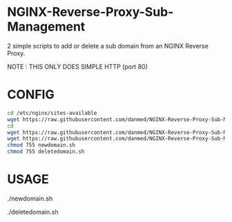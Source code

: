 # NGINX-Reverse-Proxy-Sub-Management

2 simple scripts to add or delete a sub domain from an NGINX Reverse Proxy.

NOTE : THIS ONLY DOES SIMPLE HTTP (port 80) 

# CONFIG
```bash
cd /etc/nginx/sites-available
wget https://raw.githubusercontent.com/danmed/NGINX-Reverse-Proxy-Sub-Management/master/new
cd
wget https://raw.githubusercontent.com/danmed/NGINX-Reverse-Proxy-Sub-Management/master/deletedomain.sh
wget https://raw.githubusercontent.com/danmed/NGINX-Reverse-Proxy-Sub-Management/master/newdomain.sh
chmod 755 newdomain.sh
chmod 755 deletedomain.sh
```
# USAGE

./newdomain.sh

./deletedomain.sh
